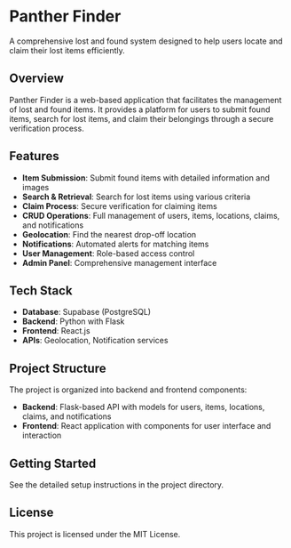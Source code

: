 # Panther Finder

A comprehensive lost and found system designed to help users locate and claim their lost items efficiently.

## Overview

Panther Finder is a web-based application that facilitates the management of lost and found items. It provides a platform for users to submit found items, search for lost items, and claim their belongings through a secure verification process.

## Features

- **Item Submission**: Submit found items with detailed information and images
- **Search & Retrieval**: Search for lost items using various criteria
- **Claim Process**: Secure verification for claiming items
- **CRUD Operations**: Full management of users, items, locations, claims, and notifications
- **Geolocation**: Find the nearest drop-off location
- **Notifications**: Automated alerts for matching items
- **User Management**: Role-based access control
- **Admin Panel**: Comprehensive management interface

## Tech Stack

- **Database**: Supabase (PostgreSQL)
- **Backend**: Python with Flask
- **Frontend**: React.js
- **APIs**: Geolocation, Notification services

## Project Structure

The project is organized into backend and frontend components:

- **Backend**: Flask-based API with models for users, items, locations, claims, and notifications
- **Frontend**: React application with components for user interface and interaction

## Getting Started

See the detailed setup instructions in the project directory.

## License

This project is licensed under the MIT License.